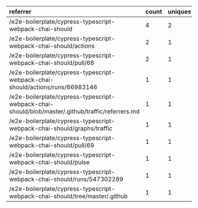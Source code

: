 | referrer                                                                                         | count | uniques |
| :----------------------------------------------------------------------------------------------- | :---- | :------ |
| /e2e-boilerplate/cypress-typescript-webpack-chai-should                                          | 4     | 2       |
| /e2e-boilerplate/cypress-typescript-webpack-chai-should/actions                                  | 2     | 1       |
| /e2e-boilerplate/cypress-typescript-webpack-chai-should/pull/68                                  | 2     | 1       |
| /e2e-boilerplate/cypress-typescript-webpack-chai-should/actions/runs/66983146                    | 1     | 1       |
| /e2e-boilerplate/cypress-typescript-webpack-chai-should/blob/master/.github/traffic/referrers.md | 1     | 1       |
| /e2e-boilerplate/cypress-typescript-webpack-chai-should/graphs/traffic                           | 1     | 1       |
| /e2e-boilerplate/cypress-typescript-webpack-chai-should/pull/69                                  | 1     | 1       |
| /e2e-boilerplate/cypress-typescript-webpack-chai-should/pulse                                    | 1     | 1       |
| /e2e-boilerplate/cypress-typescript-webpack-chai-should/runs/547302289                           | 1     | 1       |
| /e2e-boilerplate/cypress-typescript-webpack-chai-should/tree/master/.github                      | 1     | 1       |